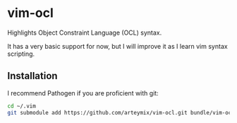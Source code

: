 vim-ocl
=======
Highlights Object Constraint Language (OCL) syntax.

It has a very basic support for now, but I will improve it as I learn vim syntax
scripting.

Installation
------------
I recommend Pathogen if you are proficient with git:
```bash
cd ~/.vim
git submodule add https://github.com/arteymix/vim-ocl.git bundle/vim-ocl
```
